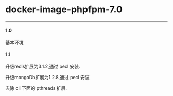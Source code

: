 # docker-image-phpfpm-7.0

---

#### 1.0

基本环境

#### 1.1

升级redis扩展为3.1.2,通过 pecl 安装.

升级mongoDb扩展为1.2.8,通过 pecl 安装

去除 cli 下面的 pthreads 扩展.
